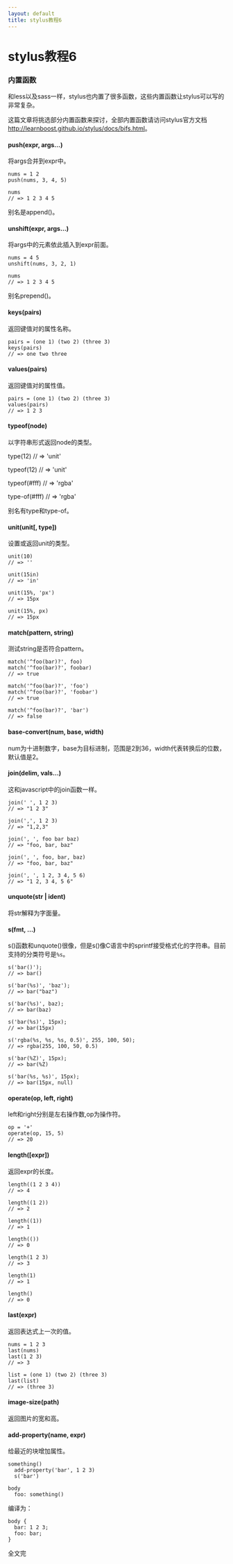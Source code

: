 ```yaml
---
layout: default
title: stylus教程6
---
```

stylus教程6
===============

### 内置函数

和less以及sass一样，stylus也内置了很多函数，这些内置函数让stylus可以写的非常复杂。

这篇文章将挑选部分内置函数来探讨，全部内置函数请访问stylus官方文档<http://learnboost.github.io/stylus/docs/bifs.html>。

#### push(expr, args…)

将args合并到expr中。

    nums = 1 2
    push(nums, 3, 4, 5)

    nums
    // => 1 2 3 4 5

别名是append()。

#### unshift(expr, args…)

将args中的元素依此插入到expr前面。

    nums = 4 5
    unshift(nums, 3, 2, 1)

    nums
    // => 1 2 3 4 5

别名prepend()。

#### keys(pairs)

返回键值对的属性名称。

    pairs = (one 1) (two 2) (three 3)
    keys(pairs)
    // => one two three

#### values(pairs)

返回键值对的属性值。

    pairs = (one 1) (two 2) (three 3)
    values(pairs)
    // => 1 2 3

#### typeof(node)

以字符串形式返回node的类型。

type(12)
// => 'unit'

typeof(12)
// => 'unit'

typeof(#fff)
// => 'rgba'

type-of(#fff)
// => 'rgba'

别名有type和type-of。

#### unit(unit[, type])

设置或返回unit的类型。

    unit(10)
    // => ''

    unit(15in)
    // => 'in'

    unit(15%, 'px')
    // => 15px

    unit(15%, px)
    // => 15px

#### match(pattern, string)

测试string是否符合pattern。

    match('^foo(bar)?', foo)
    match('^foo(bar)?', foobar)
    // => true

    match('^foo(bar)?', 'foo')
    match('^foo(bar)?', 'foobar')
    // => true

    match('^foo(bar)?', 'bar')
    // => false

#### base-convert(num, base, width)

num为十进制数字，base为目标进制，范围是2到36，width代表转换后的位数，默认值是2。

#### join(delim, vals…)

这和javascript中的join函数一样。

    join(' ', 1 2 3)
    // => "1 2 3"

    join(',', 1 2 3)
    // => "1,2,3"

    join(', ', foo bar baz)
    // => "foo, bar, baz"

    join(', ', foo, bar, baz)
    // => "foo, bar, baz"

    join(', ', 1 2, 3 4, 5 6)
    // => "1 2, 3 4, 5 6"

#### unquote(str | ident)

将str解释为字面量。

#### s(fmt, …)

s()函数和unquote()很像，但是s()像C语言中的sprintf接受格式化的字符串。目前支持的分类符号是`%s`。

    s('bar()');
    // => bar()

    s('bar(%s)', 'baz');
    // => bar("baz")

    s('bar(%s)', baz);
    // => bar(baz)

    s('bar(%s)', 15px);
    // => bar(15px)

    s('rgba(%s, %s, %s, 0.5)', 255, 100, 50);
    // => rgba(255, 100, 50, 0.5)

    s('bar(%Z)', 15px);
    // => bar(%Z)

    s('bar(%s, %s)', 15px);
    // => bar(15px, null)

#### operate(op, left, right)

left和right分别是左右操作数,op为操作符。

    op = '+'
    operate(op, 15, 5)
    // => 20

#### length([expr])

返回expr的长度。

    length((1 2 3 4))
    // => 4

    length((1 2))
    // => 2

    length((1))
    // => 1

    length(())
    // => 0

    length(1 2 3)
    // => 3

    length(1)
    // => 1

    length()
    // => 0

#### last(expr)

返回表达式上一次的值。

    nums = 1 2 3
    last(nums)
    last(1 2 3)
    // => 3

    list = (one 1) (two 2) (three 3)
    last(list)
    // => (three 3)

#### image-size(path)

返回图片的宽和高。

#### add-property(name, expr)

给最近的块增加属性。

    something()
      add-property('bar', 1 2 3)
      s('bar')

    body
      foo: something()

编译为：

    body {
      bar: 1 2 3;
      foo: bar;
    }

全文完
